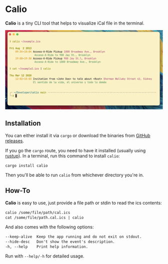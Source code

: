 # Calio

**Calio** is a tiny CLI tool that helps to visualize iCal file in the terminal.

![CALIO](https://github.com/oscarmcm/calio/blob/main/calio.png?raw=true)

## Installation

You can either install it via `cargo` or download the binaries from [GitHub releases](https://github.com/oscarmcm/calio/releases/).

If you go the `cargo` route, you need to have it installed (usually using [rustup](https://rustup.rs)). In a terminal, run this command to install `calio`:

```
cargo install calio
```

Then you'll be able to run `calio` from whichever directory you're in.

## How-To

**Calio** is easy to use, just provide a file path or stdin to read the
ics contents:

```
calio /some/file/path/cal.ics
cat /some/file/path.cal.ics | calio
```

And also comes with the following options:

```
--keep-alive  Keep the app running and do not exit on stdout.
--hide-desc   Don't show the event's description.
-h, --help    Print help information.
```

Run with `--help/-h` for detailed usage.
